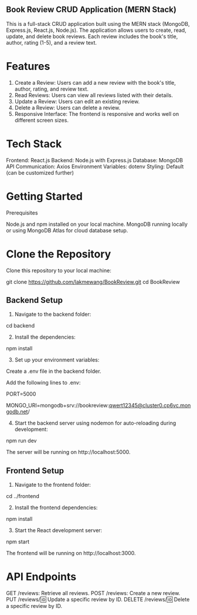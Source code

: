 ## Book Review CRUD Application (MERN Stack)
This is a full-stack CRUD application built using the MERN stack (MongoDB, Express.js, React.js, Node.js). The application allows users to create, read, update, and delete book reviews. Each review includes the book's title, author, rating (1-5), and a review text.

# Features
1. Create a Review: Users can add a new review with the book's title, author, rating, and review text.
2. Read Reviews: Users can view all reviews listed with their details.
3. Update a Review: Users can edit an existing review.
4. Delete a Review: Users can delete a review.
5. Responsive Interface: The frontend is responsive and works well on different screen sizes.

# Tech Stack
Frontend: React.js
Backend: Node.js with Express.js
Database: MongoDB
API Communication: Axios
Environment Variables: dotenv
Styling: Default (can be customized further)

# Getting Started
Prerequisites

Node.js and npm installed on your local machine.
MongoDB running locally or using MongoDB Atlas for cloud database setup.

# Clone the Repository

Clone this repository to your local machine:

git clone https://github.com/lakmewang/BookReview.git
cd BookReview

## Backend Setup

1. Navigate to the backend folder:

cd backend

2. Install the dependencies:

npm install

3. Set up your environment variables:

Create a .env file in the backend folder.

Add the following lines to .env:

PORT=5000

MONGO_URI=mongodb+srv://bookreview:qwert12345@cluster0.cp6vc.mongodb.net/

4. Start the backend server using nodemon for auto-reloading during development:

npm run dev

The server will be running on http://localhost:5000.

## Frontend Setup

1. Navigate to the frontend folder:

cd ../frontend

2. Install the frontend dependencies:

npm install

3. Start the React development server:

npm start

The frontend will be running on http://localhost:3000.

# API Endpoints

GET /reviews: Retrieve all reviews.
POST /reviews: Create a new review.
PUT /reviews/:id: Update a specific review by ID.
DELETE /reviews/:id: Delete a specific review by ID.
